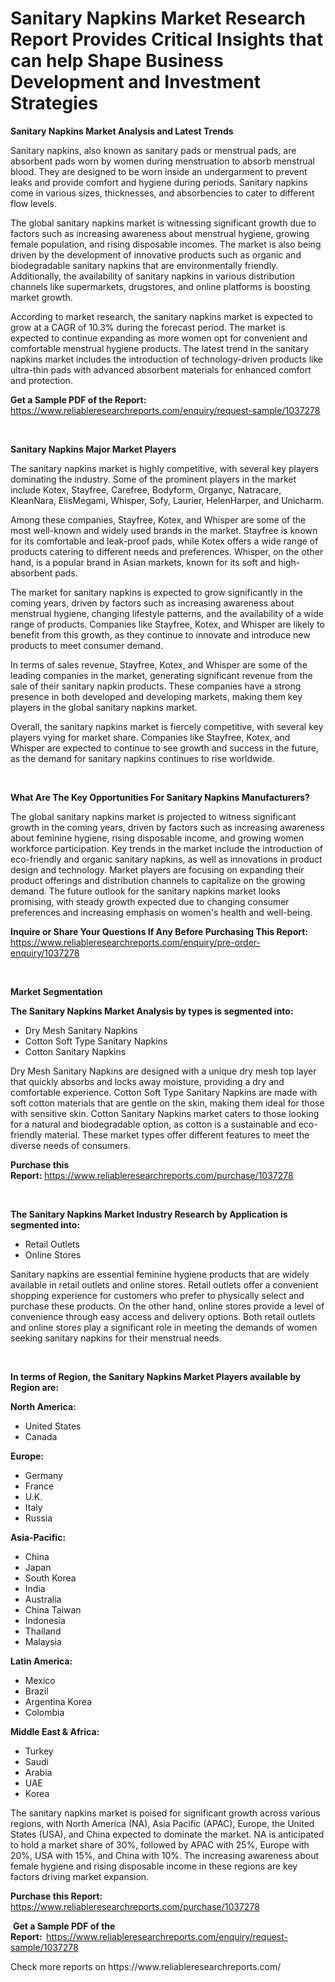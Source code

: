 <p><h1>Sanitary Napkins Market Research Report Provides Critical Insights that can help Shape Business Development and Investment Strategies</h1></p><p><strong>Sanitary Napkins Market Analysis and Latest Trends</strong></p>
<p><p>Sanitary napkins, also known as sanitary pads or menstrual pads, are absorbent pads worn by women during menstruation to absorb menstrual blood. They are designed to be worn inside an undergarment to prevent leaks and provide comfort and hygiene during periods. Sanitary napkins come in various sizes, thicknesses, and absorbencies to cater to different flow levels.</p><p>The global sanitary napkins market is witnessing significant growth due to factors such as increasing awareness about menstrual hygiene, growing female population, and rising disposable incomes. The market is also being driven by the development of innovative products such as organic and biodegradable sanitary napkins that are environmentally friendly. Additionally, the availability of sanitary napkins in various distribution channels like supermarkets, drugstores, and online platforms is boosting market growth.</p><p>According to market research, the sanitary napkins market is expected to grow at a CAGR of 10.3% during the forecast period. The market is expected to continue expanding as more women opt for convenient and comfortable menstrual hygiene products. The latest trend in the sanitary napkins market includes the introduction of technology-driven products like ultra-thin pads with advanced absorbent materials for enhanced comfort and protection.</p></p>
<p><strong>Get a Sample PDF of the Report:&nbsp;</strong> <a href="https://www.reliableresearchreports.com/enquiry/request-sample/1037278">https://www.reliableresearchreports.com/enquiry/request-sample/1037278</a></p>
<p>&nbsp;</p>
<p><strong>Sanitary Napkins Major Market Players</strong></p>
<p><p>The sanitary napkins market is highly competitive, with several key players dominating the industry. Some of the prominent players in the market include Kotex, Stayfree, Carefree, Bodyform, Organyc, Natracare, KleanNara, ElisMegami, Whisper, Sofy, Laurier, HelenHarper, and Unicharm.</p><p>Among these companies, Stayfree, Kotex, and Whisper are some of the most well-known and widely used brands in the market. Stayfree is known for its comfortable and leak-proof pads, while Kotex offers a wide range of products catering to different needs and preferences. Whisper, on the other hand, is a popular brand in Asian markets, known for its soft and high-absorbent pads.</p><p>The market for sanitary napkins is expected to grow significantly in the coming years, driven by factors such as increasing awareness about menstrual hygiene, changing lifestyle patterns, and the availability of a wide range of products. Companies like Stayfree, Kotex, and Whisper are likely to benefit from this growth, as they continue to innovate and introduce new products to meet consumer demand.</p><p>In terms of sales revenue, Stayfree, Kotex, and Whisper are some of the leading companies in the market, generating significant revenue from the sale of their sanitary napkin products. These companies have a strong presence in both developed and developing markets, making them key players in the global sanitary napkins market.</p><p>Overall, the sanitary napkins market is fiercely competitive, with several key players vying for market share. Companies like Stayfree, Kotex, and Whisper are expected to continue to see growth and success in the future, as the demand for sanitary napkins continues to rise worldwide.</p></p>
<p>&nbsp;</p>
<p><strong>What Are The Key Opportunities For Sanitary Napkins Manufacturers?</strong></p>
<p><p>The global sanitary napkins market is projected to witness significant growth in the coming years, driven by factors such as increasing awareness about feminine hygiene, rising disposable income, and growing women workforce participation. Key trends in the market include the introduction of eco-friendly and organic sanitary napkins, as well as innovations in product design and technology. Market players are focusing on expanding their product offerings and distribution channels to capitalize on the growing demand. The future outlook for the sanitary napkins market looks promising, with steady growth expected due to changing consumer preferences and increasing emphasis on women's health and well-being.</p></p>
<p><strong>Inquire or Share Your Questions If Any Before Purchasing This Report:</strong> <a href="https://www.reliableresearchreports.com/enquiry/pre-order-enquiry/1037278">https://www.reliableresearchreports.com/enquiry/pre-order-enquiry/1037278</a></p>
<p>&nbsp;</p>
<p><strong>Market Segmentation</strong></p>
<p><strong>The Sanitary Napkins Market Analysis by types is segmented into:</strong></p>
<p><ul><li>Dry Mesh Sanitary Napkins</li><li>Cotton Soft Type Sanitary Napkins</li><li>Cotton Sanitary Napkins</li></ul></p>
<p><p>Dry Mesh Sanitary Napkins are designed with a unique dry mesh top layer that quickly absorbs and locks away moisture, providing a dry and comfortable experience. Cotton Soft Type Sanitary Napkins are made with soft cotton materials that are gentle on the skin, making them ideal for those with sensitive skin. Cotton Sanitary Napkins market caters to those looking for a natural and biodegradable option, as cotton is a sustainable and eco-friendly material. These market types offer different features to meet the diverse needs of consumers.</p></p>
<p><strong>Purchase this Report:&nbsp;</strong><a href="https://www.reliableresearchreports.com/purchase/1037278">https://www.reliableresearchreports.com/purchase/1037278</a></p>
<p>&nbsp;</p>
<p><strong>The Sanitary Napkins Market Industry Research by Application is segmented into:</strong></p>
<p><ul><li>Retail Outlets</li><li>Online Stores</li></ul></p>
<p><p>Sanitary napkins are essential feminine hygiene products that are widely available in retail outlets and online stores. Retail outlets offer a convenient shopping experience for customers who prefer to physically select and purchase these products. On the other hand, online stores provide a level of convenience through easy access and delivery options. Both retail outlets and online stores play a significant role in meeting the demands of women seeking sanitary napkins for their menstrual needs.</p></p>
<p>&nbsp;</p>
<p><strong>In terms of Region, the Sanitary Napkins Market Players available by Region are:</strong></p>
<p>
    <p> <strong> North America: </strong>
        <ul>
            <li>United States</li>
            <li>Canada</li>
        </ul>
        </p> 
    <p> <strong> Europe: </strong>
        <ul>
            <li>Germany</li>
            <li>France</li>
            <li>U.K.</li>
            <li>Italy</li>
            <li>Russia</li>
        </ul>
        </p> 
    <p> <strong> Asia-Pacific: </strong>
        <ul>
            <li>China</li>
            <li>Japan</li>
            <li>South Korea</li>
            <li>India</li>
            <li>Australia</li>
            <li>China Taiwan</li>
            <li>Indonesia</li>
            <li>Thailand</li>
            <li>Malaysia</li>
        </ul>
        </p> 
    <p> <strong> Latin America: </strong>
        <ul>
            <li>Mexico</li>
            <li>Brazil</li>
            <li>Argentina Korea</li>
            <li>Colombia</li>
        </ul>
        </p> 
    <p> <strong> Middle East & Africa: </strong>
        <ul>
            <li>Turkey</li>
            <li>Saudi</li>
            <li>Arabia</li>
            <li>UAE</li>
            <li>Korea</li>
        </ul>
    </p>
    </p>
<p><p>The sanitary napkins market is poised for significant growth across various regions, with North America (NA), Asia Pacific (APAC), Europe, the United States (USA), and China expected to dominate the market. NA is anticipated to hold a market share of 30%, followed by APAC with 25%, Europe with 20%, USA with 15%, and China with 10%. The increasing awareness about female hygiene and rising disposable income in these regions are key factors driving market expansion.</p></p>
<p><strong>Purchase this Report: </strong><a href="https://www.reliableresearchreports.com/purchase/1037278">https://www.reliableresearchreports.com/purchase/1037278</a></p>
<p>&nbsp;<strong>Get a Sample PDF of the Report:&nbsp;&nbsp;</strong><a href="https://www.reliableresearchreports.com/enquiry/request-sample/1037278">https://www.reliableresearchreports.com/enquiry/request-sample/1037278</a></p>
<p><strong></strong></p>
<p>Check more reports on https://www.reliableresearchreports.com/</p>